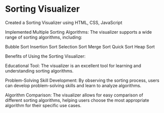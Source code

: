# Sorting Visualizer
Created a Sorting Visualizer using HTML, CSS, JavaScript

Implemented Multiple Sorting Algorithms: The visualizer supports a wide range of sorting algorithms, including:

Bubble Sort
Insertion Sort
Selection Sort
Merge Sort
Quick Sort
Heap Sort

Benefits of Using the Sorting Visualizer:

Educational Tool: The visualizer is an excellent tool for learning and understanding sorting algorithms.

Problem-Solving Skill Development: By observing the sorting process, users can develop problem-solving skills and learn to analyze algorithms.

Algorithm Comparison: The visualizer allows for easy comparison of different sorting algorithms, helping users choose the most appropriate algorithm for their specific use cases.
